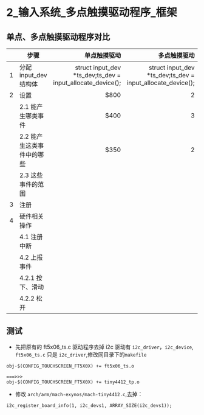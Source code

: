 # 2_输入系统_多点触摸驱动程序_框架

## 单点、多点触摸驱动程序对比

| |步骤| 单点触摸驱动|  多点触摸驱动 |
| --------- | -------- | -----: | --: |
| 1 | 分配 input_dev 结构体 | struct input_dev *ts_dev;ts_dev = input_allocate_device(); |struct input_dev *ts_dev;ts_dev = input_allocate_device();|
|2   | 设置     |   $800 |   2 |
|   |2.1 能产生哪类事件 |   $400 |   3 |
| |2.2 能产生这类事件中的哪些    |   $350 |   2 |
|           |2.3 这些事件的范围          |        |     |
|3|注册          |        |     |
|4|硬件相关操作          |        |     |
|           |4.1 注册中断          |        |     |
|           |4.2 上报事件          |        |     |
|           |4.2.1 按下、滑动          |        |     |
|           |4.2.2 松开          |        |     |


## 测试
* 先把原有的 ft5x06_ts.c 驱动程序去掉
i2c 驱动有 `i2c_driver`，`i2c_device`, `ft5x06_ts.c` 只是 `i2c_driver`,修改同目录下的`makefile`
```
obj-$(CONFIG_TOUCHSCREEN_FT5X0X) += ft5x06_ts.o

===>>>
obj-$(CONFIG_TOUCHSCREEN_FT5X0X) += tiny4412_tp.o

```

* 修改 `arch/arm/mach-exynos/mach-tiny4412.c`,去掉：
```
i2c_register_board_info(1, i2c_devs1, ARRAY_SIZE(i2c_devs1));
```


